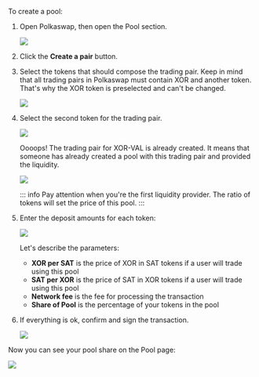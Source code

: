 To create a pool:

1. Open Polkaswap, then open the Pool section.

   ![](/.gitbook/assets/provide-liquidity-open-pool-tab.png)

2. Click the **Create a pair** button.
3. Select the tokens that should compose the trading pair. Keep in mind that all trading pairs in Polkaswap must contain XOR and another token. That's why the XOR token is preselected and can't be changed.

   ![](/.gitbook/assets/provide-liquidity-create-a-pair.png)

4. Select the second token for the trading pair.

   ![](/.gitbook/assets/provide-liquidity-token-pair-already-exists.png)

   Oooops! The trading pair for XOR-VAL is already created. It means that someone has already created a pool with this trading pair and provided the liquidity.

   ![](/.gitbook/assets/provide-liquidity-create-new-pair.png)

   ::: info
   Pay attention when you're the first liquidity provider. The ratio of tokens will set the price of this pool.
   :::

5. Enter the deposit amounts for each token:

   ![](/.gitbook/assets/provide-liquidity-enter-amounts.png)

   Let's describe the parameters:

   - **XOR per SAT** is the price of XOR in SAT tokens if a user will trade using this pool
   - **SAT per XOR** is the price of SAT in XOR tokens if a user will trade using this pool
   - **Network fee** is the fee for processing the transaction
   - **Share of Pool** is the percentage of your tokens in the pool

6. If everything is ok, confirm and sign the transaction.

   ![](/.gitbook/assets/provide-liquidity-confirm-transaction.png)

Now you can see your pool share on the Pool page:

![](/.gitbook/assets/provide-liquidity-view-created-pool.png)
